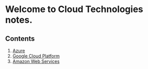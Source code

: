 # Welcome to Cloud Technologies notes.

## Contents

1. [Azure](azure/index.md)
2. [Google Cloud Platform](gcp/index.md)
3. [Amazon Web Services](aws/index.md)